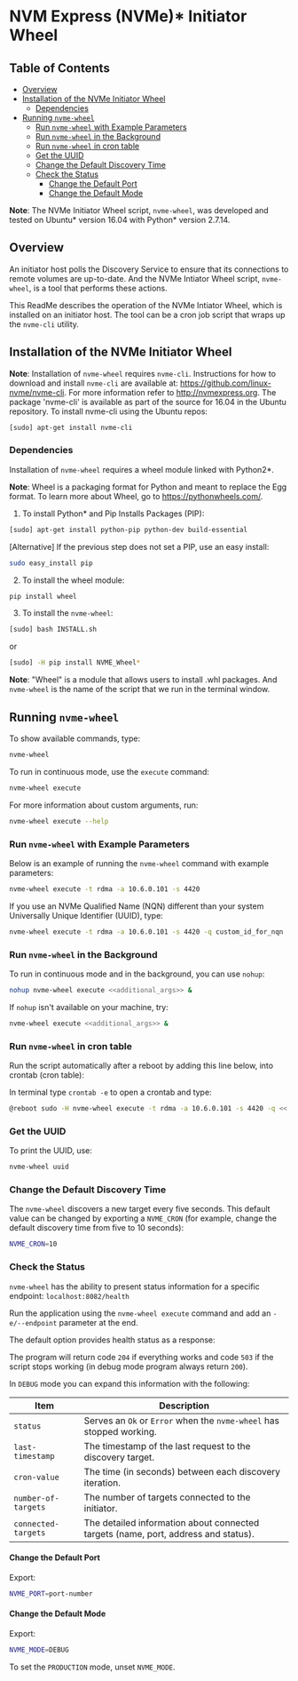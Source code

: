 # NVM Express (NVMe)* Initiator Wheel

## Table of Contents
* [Overview](#overview)
* [Installation of the NVMe Initiator Wheel](#installation-of-the-nvme-initiator-wheel)
    * [Dependencies](#dependencies)
* [Running `nvme-wheel`](#Running-nvme-wheel)
    * [Run `nvme-wheel` with Example Parameters](#run-nvme-wheel-with-example-parameters)
    * [Run `nvme-wheel` in the Background](#run-nvme-wheel-in-the-background)
    * [Run `nvme-wheel` in cron table](#run-nvme-wheel-in-cron-table)
    * [Get the UUID](#get-the-uuid)
    * [Change the Default Discovery Time](#change-the-default-discovery-time)
    * [Check the Status](#check-the-status)
        * [Change the Default Port](#change-the-default-port)
        * [Change the Default Mode](#change-the-default-mode)

**Note**: The NVMe Initiator Wheel script, `nvme-wheel`, was developed and tested on Ubuntu\* version 16.04 with Python\* version 2.7.14.

## Overview
An initiator host polls the Discovery Service to ensure that its connections to remote volumes are up-to-date. And the NVMe Intiator Wheel script, `nvme-wheel`, is a tool that performs these actions.

This ReadMe describes the operation of the NVMe Intiator Wheel, which is installed on an initiator host. The tool can be a cron job script that wraps up the `nvme-cli` utility.

## Installation of the NVMe Initiator Wheel

**Note**: Installation of `nvme-wheel` requires `nvme-cli`. Instructions for how to download and install `nvme-cli` are available at: https://github.com/linux-nvme/nvme-cli. For more information refer to http://nvmexpress.org. The package 'nvme-cli' is available as part of the source for 16.04 in the Ubuntu repository. To install nvme-cli using the Ubuntu repos:

```bash
[sudo] apt-get install nvme-cli
```

### Dependencies
Installation of `nvme-wheel` requires a wheel module linked with Python2\*.

**Note**: Wheel is a packaging format for Python and meant to replace the Egg format. To learn more about Wheel, go to https://pythonwheels.com/.

1. To install Python\* and Pip Installs Packages (PIP):
```bash
[sudo] apt-get install python-pip python-dev build-essential
```

[Alternative] If the previous step does not set a PIP, use an easy install:
```bash
sudo easy_install pip
```

2. To install the wheel module:
```bash
pip install wheel
```

3. To install the `nvme-wheel`:
```bash
[sudo] bash INSTALL.sh
```

or

```bash
[sudo] -H pip install NVME_Wheel*
```

**Note**: "Wheel" is a module that allows users to install .whl packages. And `nvme-wheel` is the name of the script that we run in the terminal window.

## Running `nvme-wheel`
To show available commands, type:

```bash
nvme-wheel
```

To run in continuous mode, use the `execute` command:

```bash
nvme-wheel execute
```

For more information about custom arguments, run:

```bash
nvme-wheel execute --help
```

### Run `nvme-wheel` with Example Parameters
Below is an example of running the `nvme-wheel` command with example parameters:

```bash
nvme-wheel execute -t rdma -a 10.6.0.101 -s 4420
```

If you use an NVMe Qualified Name (NQN) different than your system Universally Unique Identifier (UUID), type:
```bash
nvme-wheel execute -t rdma -a 10.6.0.101 -s 4420 -q custom_id_for_nqn
```

### Run `nvme-wheel` in the Background
To run in continuous mode and in the background, you can use `nohup`:

```bash
nohup nvme-wheel execute <<additional_args>> &
```

If `nohup` isn't available on your machine, try:

```bash
nvme-wheel execute <<additional_args>> &
```

### Run `nvme-wheel` in cron table
Run the script automatically after a reboot by adding this line below, into crontab (cron table):

In terminal type `crontab -e` to open a crontab and type:

```bash
@reboot sudo -H nvme-wheel execute -t rdma -a 10.6.0.101 -s 4420 -q << custom_id_for_nqn >>
```

### Get the UUID
To print the UUID, use:

```bash
nvme-wheel uuid
```

### Change the Default Discovery Time
The `nvme-wheel` discovers a new target every five seconds. This default value can be changed by exporting a `NVME_CRON`
(for example, change the default discovery time from five to 10 seconds):

```bash
NVME_CRON=10
```

### Check the Status
`nvme-wheel` has the ability to present status information for a specific endpoint: `localhost:8082/health`

Run the application using the `nvme-wheel execute` command and add an `-e/--endpoint` parameter at the end.

The default option provides health status as a response:

The program will return code `204` if everything works and code `503` if the script stops working (in debug mode program always return `200`).

In `DEBUG` mode you can expand this information with the following:

| Item | Description |
| -- | -- |
| `status` | Serves an `Ok` or `Error` when the `nvme-wheel` has stopped working. |
| `last-timestamp` | The timestamp of the last request to the discovery target. |
| `cron-value` | The time (in seconds) between each discovery iteration. |
| `number-of-targets` | The number of targets connected to the initiator. |
| `connected-targets` | The detailed information about connected targets (name, port, address and status). |


#### Change the Default Port
Export:
```bash
NVME_PORT=port-number
```

#### Change the Default Mode
Export:
```bash
NVME_MODE=DEBUG
```
To set the `PRODUCTION` mode, unset `NVME_MODE`.
